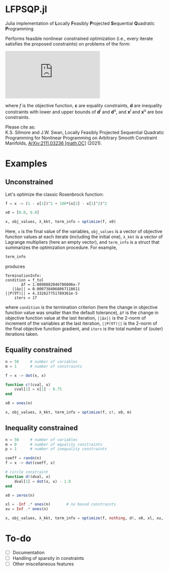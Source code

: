 # LFPSQP.jl

Julia implementation of **L**ocally **F**easibly **P**rojected **S**equential **Q**uadratic **P**rogramming

Performs feasible nonlinear constrained optimization (i.e., every iterate satisfies the proposed constraints) on problems of the form:

![optimization_problem](https://latex.codecogs.com/svg.latex?%5Cbegin%7Barray%7D%7Brl%7D%20%5Cdisplaystyle%20%5Cmin_%7B%5Cmathbf%20x%20%5Cin%20%5Cmathbb%20R%5En%7D%20%26%20f%28%5Cmathbf%20x%29%20%5C%5C%20%5Cmathrm%7Bs.t.%7D%20%26%20%5Cmathbf%20c%28%5Cmathbf%20x%29%20%3D%20%5Cmathbf%200%20%5C%5C%20%26%20%5Cmathbf%20d%5El%20%5Cleq%20%5Cmathbf%20d%28%5Cmathbf%20x%29%20%5Cleq%20%5Cmathbf%20d%5Eu%20%5C%5C%20%26%20%5Cmathbf%20x%5El%20%5Cleq%20%5Cmathbf%20x%20%5Cleq%20%5Cmathbf%20x%5Eu%20%5Cend%7Barray%7D)

where _f_ is the objective function, **c** are equality constraints, **d** are inequality constraints with lower and upper bounds of **d**<sup>l</sup> and **d**<sup>u</sup>, and **x**<sup>l</sup> and **x**<sup>u</sup> are box constraints.

Please cite as:  
K.S. Silmore and J.W. Swan, Locally Feasibly Projected Sequential Quadratic Programming for Nonlinear Programming on Arbitrary Smooth Constraint Manifolds, [ArXiv:2111.03236 \[math.OC\]](https://arxiv.org/abs/2111.03236) (2021).

# Examples
## Unconstrained
Let's optimize the classic Rosenbrock function:
```julia
f = x -> (1 - x[1])^2 + 100*(x[2] - x[1]^2)^2

x0 = [0.0, 0.0]

x, obj_values, λ_kkt, term_info = optimize(f, x0)
```

Here, ``x`` is the final value of the variables, ``obj_values`` is a vector of objective function values at each iterate (including the initial one), ``λ_kkt`` is a vector of Lagrange multipliers (here an empty vector), and ``term_info`` is a struct that summarizes the optimization procedure. For example,
```julia
term_info
```
produces
```
TerminationInfo:
condition = f_tol
       Δf = 1.0898882046786806e-7
   ||Δx|| = 0.0007384068067118611
||P(∇f)|| = 4.332627751789361e-5
    iters = 17
```
where ``condition`` is the termination criterion (here the change in objective function value was smaller than the default tolerance), ``Δf`` is the change in objective function value at the last iteration, ``||Δx||`` is the 2-norm of increment of the variables at the last iteration, ``||P(∇f)||`` is the 2-norm of the final objective function gradient, and ``iters`` is the total number of (outer) iterations taken.

## Equality constrained
```julia
n = 50     # number of variables
m = 1      # number of constraints

f = x -> dot(x, x)

function c!(cval, x)
    cval[1] = x[1] - 0.75
end

x0 = ones(n)

x, obj_values, λ_kkt, term_info = optimize(f, c!, x0, m)
```

## Inequality constrained
```julia
n = 50     # number of variables
m = 0      # number of equality constraints
p = 1      # number of inequality constraints

coeff = randn(n)
f = x -> dot(coeff, x)

# circle constraint
function d!(dval, x)
    dval[1] = dot(x, x) - 1.0
end

x0 = zeros(n)

xl = -Inf .* ones(n)       # no bound constraints
xu = Inf .* ones(n)

x, obj_values, λ_kkt, term_info = optimize(f, nothing, d!, x0, xl, xu, m, p)
```

# To-do
- [ ] Documentation
- [ ] Handling of sparsity in constraints
- [ ] Other miscellaneous features
